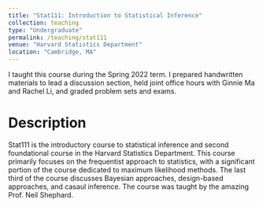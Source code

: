 ```yaml
---
title: "Stat111: Introduction to Statistical Inference"
collection: teaching
type: "Undergraduate"
permalink: /teaching/stat111
venue: "Harvard Statistics Department"
location: "Cambridge, MA"
---
```


I taught this course during the Spring 2022 term. I prepared handwritten materials to lead a discussion section, held joint office hours with Ginnie Ma and Rachel Li, and graded problem sets and exams. 

Description
======
Stat111 is the introductory course to statistical inference and second foundational course in the Harvard Statistics Department. This course primarily focuses on the frequentist approach to statistics, with a significant portion of the course dedicated to maximum likelihood methods. The last third of the course discusses Bayesian approaches, design-based approaches, and casaul inference. The course was taught by the amazing Prof. Neil Shephard. 

